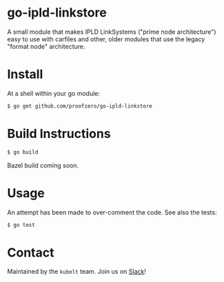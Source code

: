 # go-ipld-linkstore

A small module that makes IPLD LinkSystems ("prime node architecture") easy to
use with carfiles and other, older modules that use the legacy "format node"
architecture.

# Install

At a shell within your go module:

```bash
$ go get github.com/proofzero/go-ipld-linkstore
```

# Build Instructions

```bash
$ go build
```

Bazel build coming soon.

# Usage

An attempt has been made to over-comment the code. See also the tests:

```bash
$ go test
```

# Contact

Maintained by the `kubelt` team. Join us on [Slack](https://join.slack.com/t/kubelt/shared_invite/zt-v26fl7va-VmBi1bozuSypA9FS8nibNQ)!
